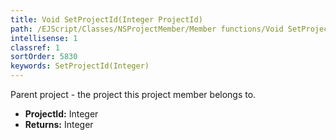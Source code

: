 ```yaml
---
title: Void SetProjectId(Integer ProjectId)
path: /EJScript/Classes/NSProjectMember/Member functions/Void SetProjectId(Integer p_0)
intellisense: 1
classref: 1
sortOrder: 5830
keywords: SetProjectId(Integer)
---
```



Parent project - the project this project member belongs to.



* **ProjectId:** Integer
* **Returns:** Integer



